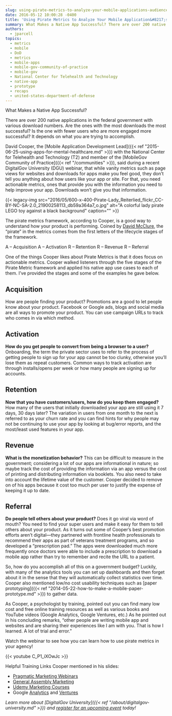 ```yaml
---
slug: using-pirate-metrics-to-analyze-your-mobile-applications-audience
date: 2016-05-12 10:00:28 -0400
title: 'Using Pirate Metrics to Analyze Your Mobile Application&#8217;s Audience'
summary: What Makes a Native App Successful? There are over 200 native applications in the federal government with various download numbers. Are the ones with the most downloads the most successful? Is the one with fewer users who are more engaged more successful? It depends on what you are trying to accomplish. David Cooper, the Mobile
authors:
  - jparcell
topics:
  - metrics
  - mobile
  - DoD
  - metrics
  - mobile-apps
  - mobile-gov-community-of-practice
  - mobile-gov
  - National Center for Telehealth and Technology
  - native-app
  - prototype
  - recaps
  - united-states-department-of-defense
---
```


What Makes a Native App Successful?

There are over 200 native applications in the federal government with various download numbers. Are the ones with the most downloads the most successful? Is the one with fewer users who are more engaged more successful? It depends on what you are trying to accomplish.

David Cooper, the [Mobile Application Development Lead]({{< ref "2015-06-25-using-apps-for-mental-healthcare.md" >}}) with the National Center for Telehealth and Technology (T2) and member of the [MobileGov Community of Practice]({{< ref "/communities" >}}), said during a recent DigitalGov University (DGU) webinar, that while vanity metrics such as page views for websites and downloads for apps make you feel good, they don’t tell you anything about how users like your app or site. For that, you need actionable metrics, ones that provide you with the information you need to help improve your app. Downloads won’t give you that information.

{{< legacy-img src="2016/05/600-x-400-Pirate-Lady_Reiterlied_flickr_CC-BY-NC-SA-2.0_21900258113_db59a364a7_o.jpg" alt="A colorful lady pirate LEGO toy against a black background" caption="" >}}

The pirate metrics framework, according to Cooper, is a good way to understand how your product is performing. Coined by [David McClure](http://www.slideshare.net/dmc500hats/startup-metrics-for-pirates-long-version), the “pirate” in the metrics comes from the first letters of the lifecycle stages of the framework.

A &#8211; Acquisition
A &#8211; Activation
R &#8211; Retention
R &#8211; Revenue
R &#8211; Referral

One of the things Cooper likes about Pirate Metrics is that it does focus on actionable metrics. Cooper walked listeners through the five stages of the Pirate Metric framework and applied his native app use cases to each of them. I’ve provided the stages and some of the examples he gave below.

## Acquisition

How are people finding your product? Promotions are a good to let people know about your product. Facebook or Google ads, blogs and social media are all ways to promote your product. You can use campaign URLs to track who comes in via which method.

## Activation

**How do you get people to convert from being a browser to a user?** Onboarding, the term the private sector uses to refer to the process of getting people to sign up for your app cannot be too clunky, otherwise you’ll lose them as repeat customers. Common ways to track activation are through installs/opens per week or how many people are signing up for accounts.

## Retention

**Now that you have customers/users, how do you keep them engaged?** How many of the users that initially downloaded your app are still using it 7 days, 30 days later? The variation in users from one month to the next is referred to as your churn rate and you can find hints for why people may not be continuing to use your app by looking at bug/error reports, and the most/least used features in your app.

## Revenue

**What is the monetization behavior?** This can be difficult to measure in the government; considering a lot of our apps are informational in nature; so maybe track the cost of providing the information via an app versus the cost of printing and distributing information via booklets. You also need to take into account the lifetime value of the customer. Cooper decided to remove on of his apps because it cost too much per user to justify the expense of keeping it up to date.

## Referral

**Do people tell others about your product?** Does it go viral via word of mouth? You need to find your super users and make it easy for them to tell others about your product. As it turns out some of Cooper’s best promotion efforts aren’t digital—they partnered with frontline health professionals to recommend their apps as part of veterans treatment programs, and so developed a “prescription pad.” The apps were downloaded much more frequently once doctors were able to include a prescription to download a mobile app rather than try to remember and recite the URL to a patient.

So, how do you accomplish all of this on a government budget? Luckily, with many of the analytics tools you can set up dashboards and then forget about it in the sense that they will automatically collect statistics over time. Cooper also mentioned low/no cost usability techniques such as [paper prototyping]({{< ref "2014-05-22-how-to-make-a-mobile-paper-prototype.md" >}}) to gather data.

As Cooper, a psychologist by training, pointed out you can find many low cost and free online training resources as well as various books and YouTube videos (Google Analytics, Google Ventures, etc.) As he pointed out in his concluding remarks, “other people are writing mobile app and websites and are sharing their experiences like I am with you. That is how I learned. A lot of trial and error.”

Watch the webinar to see how you can learn how to use pirate metrics in your agency!

{{< youtube C_P1_iXOwJc >}}

Helpful Training Links Cooper mentioned in his slides:

  * [Pragmatic Marketing Webinars](http://pragmaticmarketing.com/resources/webinars)
  * [General Assembly Marketing](https://generalassemb.ly/blog/category/digital-marketing-2/)
  * [Udemy Marketing Courses](https://www.udemy.com/courses/marketing/all-courses/?price=price-free&lang=en)
  * Google [Analytics](https://www.youtube.com/user/googleanalytics) and [Ventures](https://www.youtube.com/user/GoogleVentures)

  _Learn more about [DigitalGov University]({{< ref "/about/digitalgov-university.md" >}}) and [register for an upcoming event](https://www.youtube.com/user/GoogleVentures) today!_
